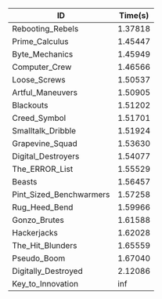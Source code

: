 |ID|Time(s)|
|-|-|
|Rebooting_Rebels|1.37818|
|Prime_Calculus|1.45447|
|Byte_Mechanics|1.45949|
|Computer_Crew|1.46566|
|Loose_Screws|1.50537|
|Artful_Maneuvers|1.50905|
|Blackouts|1.51202|
|Creed_Symbol|1.51701|
|Smalltalk_Dribble|1.51924|
|Grapevine_Squad|1.53630|
|Digital_Destroyers|1.54077|
|The_ERROR_List|1.55529|
|Beasts|1.56457|
|Pint_Sized_Benchwarmers|1.57258|
|Rug_Heed_Bend|1.59966|
|Gonzo_Brutes|1.61588|
|Hackerjacks|1.62028|
|The_Hit_Blunders|1.65559|
|Pseudo_Boom|1.67040|
|Digitally_Destroyed|2.12086|
|Key_to_Innovation|inf|
